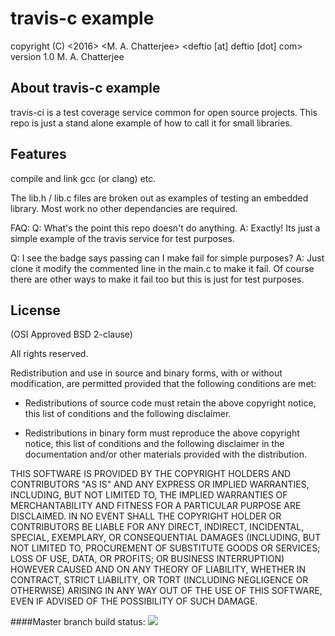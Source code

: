 # travis-c example 

copyright (C) <2016>  <M. A. Chatterjee>  <deftio [at] deftio [dot] com>
version 1.0 M. A. Chatterjee
 
## About travis-c example

travis-ci is a test coverage service common for open source projects.  This repo is just a stand alone example of how to call it for small libraries.


## Features


compile and link gcc (or clang) etc.

The lib.h / lib.c files are broken out as examples of testing an embedded library.  Most work
no other dependancies are required.



FAQ:
Q: What's the point this repo doesn't do anything.
A: Exactly!  Its just a simple example of the travis service for test purposes.

Q: I see the badge says passing can I make fail for simple purposes?
A: Just clone it modify the commented line in the main.c to make it fail.  Of course there are other ways to make it fail too but this is just for test purposes.


## License

(OSI Approved BSD 2-clause)

All rights reserved.

Redistribution and use in source and binary forms, with or without
modification, are permitted provided that the following conditions are met:

* Redistributions of source code must retain the above copyright notice, this
  list of conditions and the following disclaimer.

* Redistributions in binary form must reproduce the above copyright notice,
  this list of conditions and the following disclaimer in the documentation
  and/or other materials provided with the distribution.

THIS SOFTWARE IS PROVIDED BY THE COPYRIGHT HOLDERS AND CONTRIBUTORS "AS IS"
AND ANY EXPRESS OR IMPLIED WARRANTIES, INCLUDING, BUT NOT LIMITED TO, THE
IMPLIED WARRANTIES OF MERCHANTABILITY AND FITNESS FOR A PARTICULAR PURPOSE ARE
DISCLAIMED. IN NO EVENT SHALL THE COPYRIGHT HOLDER OR CONTRIBUTORS BE LIABLE
FOR ANY DIRECT, INDIRECT, INCIDENTAL, SPECIAL, EXEMPLARY, OR CONSEQUENTIAL
DAMAGES (INCLUDING, BUT NOT LIMITED TO, PROCUREMENT OF SUBSTITUTE GOODS OR
SERVICES; LOSS OF USE, DATA, OR PROFITS; OR BUSINESS INTERRUPTION) HOWEVER
CAUSED AND ON ANY THEORY OF LIABILITY, WHETHER IN CONTRACT, STRICT LIABILITY,
OR TORT (INCLUDING NEGLIGENCE OR OTHERWISE) ARISING IN ANY WAY OUT OF THE USE
OF THIS SOFTWARE, EVEN IF ADVISED OF THE POSSIBILITY OF SUCH DAMAGE.


####Master branch build status: 
![](https://travis-ci.org/[deftio]/MovingHelper.svg?branch=master)